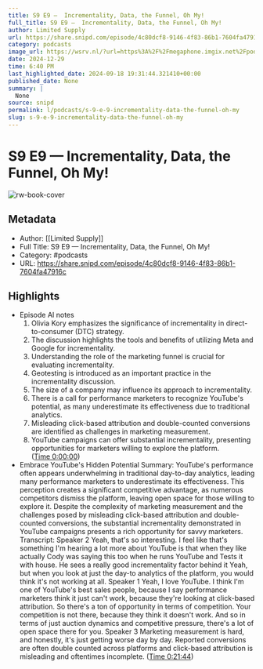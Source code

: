 ```yaml
---
title: S9 E9 —  Incrementality, Data, the Funnel, Oh My!
full_title: S9 E9 —  Incrementality, Data, the Funnel, Oh My!
author: Limited Supply
url: https://share.snipd.com/episode/4c80dcf8-9146-4f83-86b1-7604fa47916c
category: podcasts
image_url: https://wsrv.nl/?url=https%3A%2F%2Fmegaphone.imgix.net%2Fpodcasts%2F7d84a512-2a4a-11ee-8807-c37eac2953eb%2Fimage%2Fc27889278481567bc4e359812ca04402.jpg%3Fixlib%3Drails-4.3.1%26max-w%3D3000%26max-h%3D3000%26fit%3Dcrop%26auto%3Dformat%2Ccompress&w=100&h=100
date: 2024-12-29
time: 6:40 PM
last_highlighted_date: 2024-09-18 19:31:44.321410+00:00
published_date: None
summary: |
  None
source: snipd
permalink: l/podcasts/s-9-e-9-incrementality-data-the-funnel-oh-my
slug: s-9-e-9-incrementality-data-the-funnel-oh-my
---
```

# S9 E9 —  Incrementality, Data, the Funnel, Oh My!

![rw-book-cover](https://wsrv.nl/?url=https%3A%2F%2Fmegaphone.imgix.net%2Fpodcasts%2F7d84a512-2a4a-11ee-8807-c37eac2953eb%2Fimage%2Fc27889278481567bc4e359812ca04402.jpg%3Fixlib%3Drails-4.3.1%26max-w%3D3000%26max-h%3D3000%26fit%3Dcrop%26auto%3Dformat%2Ccompress&w=100&h=100)

## Metadata
- Author: [[Limited Supply]]
- Full Title: S9 E9 —  Incrementality, Data, the Funnel, Oh My!
- Category: #podcasts
- URL: https://share.snipd.com/episode/4c80dcf8-9146-4f83-86b1-7604fa47916c

## Highlights
- Episode AI notes
  1. Olivia Kory emphasizes the significance of incrementality in direct-to-consumer (DTC) strategy.
  2. The discussion highlights the tools and benefits of utilizing Meta and Google for incrementality.
  3. Understanding the role of the marketing funnel is crucial for evaluating incrementality.
  4. Geotesting is introduced as an important practice in the incrementality discussion.
  5. The size of a company may influence its approach to incrementality.
  6. There is a call for performance marketers to recognize YouTube's potential, as many underestimate its effectiveness due to traditional analytics.
  7. Misleading click-based attribution and double-counted conversions are identified as challenges in marketing measurement.
  8. YouTube campaigns can offer substantial incrementality, presenting opportunities for marketers willing to explore the platform. ([Time 0:00:00](https://share.snipd.com/episode-takeaways/707772bb-3143-400a-a352-11ddf87f6eb2))
- Embrace YouTube's Hidden Potential
  Summary:
  YouTube's performance often appears underwhelming in traditional day-to-day analytics, leading many performance marketers to underestimate its effectiveness.
  This perception creates a significant competitive advantage, as numerous competitors dismiss the platform, leaving open space for those willing to explore it. Despite the complexity of marketing measurement and the challenges posed by misleading click-based attribution and double-counted conversions, the substantial incrementality demonstrated in YouTube campaigns presents a rich opportunity for savvy marketers.
  Transcript:
  Speaker 2
  Yeah, that's so interesting. I feel like that's something I'm hearing a lot more about YouTube is that when they like actually Cody was saying this too when he runs YouTube and Tests it with house. He sees a really good incrementality factor behind it Yeah, but when you look at just the day-to analytics of the platform, you would think it's not working at all.
  Speaker 1
  Yeah, I love YouTube. I think I'm one of YouTube's best sales people, because I say performance marketers think it just can't work, because they're looking at click-based attribution. So there's a ton of opportunity in terms of competition. Your competition is not there, because they think it doesn't work. And so in terms of just auction dynamics and competitive pressure, there's a lot of open space there for you.
  Speaker 3
  Marketing measurement is hard, and honestly, it's just getting worse day by day. Reported conversions are often double counted across platforms and click-based attribution is misleading and oftentimes incomplete. ([Time 0:21:44](https://share.snipd.com/snip/07b11ec6-0b6c-417e-ab68-526ebbacafed))


